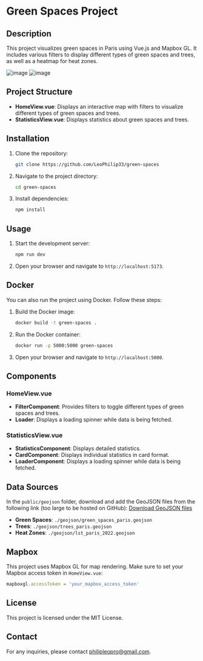 # Green Spaces Project

## Description

This project visualizes green spaces in Paris using Vue.js and Mapbox GL. It includes various filters to display different types of green spaces and trees, as well as a heatmap for heat zones.

![image](https://github.com/user-attachments/assets/fd08d673-c79a-48a1-b420-bfa644e1a289)
![image](https://github.com/user-attachments/assets/cd155b2e-f298-4606-b469-4831238baf62)

## Project Structure

- **HomeView.vue**: Displays an interactive map with filters to visualize different types of green spaces and trees.
- **StatisticsView.vue**: Displays statistics about green spaces and trees.

## Installation

1. Clone the repository:
   ```sh
   git clone https://github.com/LeoPhilip33/green-spaces
   ```
2. Navigate to the project directory:
   ```sh
   cd green-spaces
   ```
3. Install dependencies:
   ```sh
   npm install
   ```

## Usage

1. Start the development server:
   ```sh
   npm run dev
   ```
2. Open your browser and navigate to `http://localhost:5173`.

## Docker

You can also run the project using Docker. Follow these steps:

1. Build the Docker image:
   ```sh
   docker build -t green-spaces .
   ```
2. Run the Docker container:
   ```sh
   docker run -p 5000:5000 green-spaces
   ```
3. Open your browser and navigate to `http://localhost:5000`.

## Components

### HomeView.vue

- **FilterComponent**: Provides filters to toggle different types of green spaces and trees.
- **Loader**: Displays a loading spinner while data is being fetched.

### StatisticsView.vue

- **StatisticsComponent**: Displays detailed statistics.
- **CardComponent**: Displays individual statistics in card format.
- **LoaderComponent**: Displays a loading spinner while data is being fetched.

## Data Sources

In the `public/geojson` folder, download and add the GeoJSON files from the following link (too large to be hosted on GitHub): [Download GeoJSON files](https://drive.google.com/file/d/1mdyQqHh7qmUXqjX2bxKiA4ADdvA74raK/view?usp=sharing)

- **Green Spaces**: `./geojson/green_spaces_paris.geojson`
- **Trees**: `./geojson/trees_paris.geojson`
- **Heat Zones**: `./geojson/lst_paris_2022.geojson`

## Mapbox

This project uses Mapbox GL for map rendering. Make sure to set your Mapbox access token in `HomeView.vue`:

```js
mapboxgl.accessToken = 'your_mapbox_access_token'
```

## License

This project is licensed under the MIT License.

## Contact

For any inquiries, please contact philipleopro@gmail.com.

